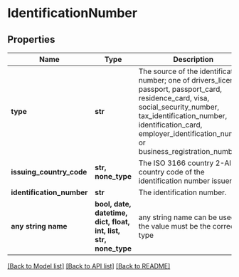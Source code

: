 # IdentificationNumber


## Properties
Name | Type | Description | Notes
------------ | ------------- | ------------- | -------------
**type** | **str** | The source of the identification number; one of drivers_license, passport, passport_card, residence_card, visa, social_security_number, tax_identification_number, identification_card, employer_identification_number, or business_registration_number. | 
**issuing_country_code** | **str, none_type** | The ISO 3166 country 2-Alpha country code of the identification number issuer. | 
**identification_number** | **str** | The identification number. | 
**any string name** | **bool, date, datetime, dict, float, int, list, str, none_type** | any string name can be used but the value must be the correct type | [optional]

[[Back to Model list]](../README.md#documentation-for-models) [[Back to API list]](../README.md#documentation-for-api-endpoints) [[Back to README]](../README.md)



